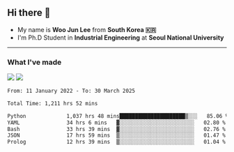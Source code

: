 ## Hi there 👋

- My name is **Woo Jun Lee** from **South Korea 🇰🇷**
- I'm Ph.D Student in **Industrial Engineering** at **Seoul National University**

---

### What I've made

<a href="https://share.streamlit.io/tomtom1103/kuiai_hackathon_2022/main/JL_app.py"><img src="https://img.shields.io/badge/Journey Lee-161B22?style=for-the-badge&logo=streamlit&logoColor=FF4B4B"/></a> <a href="https://jeon-100.github.io/Dangzang/"><img src="https://img.shields.io/badge/당신을 위한 장학금, 당장!-161B22?style=for-the-badge&logo=react&logoColor=#61DAFB"/></a>

<!--START_SECTION:waka-->

```txt
From: 11 January 2022 - To: 30 March 2025

Total Time: 1,211 hrs 52 mins

Python             1,037 hrs 48 mins█████████████████████▒░░░   85.06 %
YAML               34 hrs 6 mins   ▓░░░░░░░░░░░░░░░░░░░░░░░░   02.80 %
Bash               33 hrs 39 mins  ▓░░░░░░░░░░░░░░░░░░░░░░░░   02.76 %
JSON               17 hrs 59 mins  ▒░░░░░░░░░░░░░░░░░░░░░░░░   01.47 %
Prolog             12 hrs 39 mins  ▒░░░░░░░░░░░░░░░░░░░░░░░░   01.04 %
```

<!--END_SECTION:waka-->
